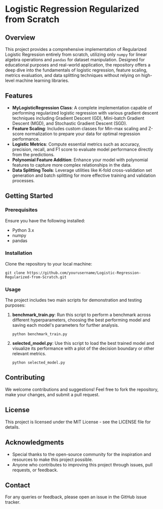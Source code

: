 
# Logistic Regression Regularized from Scratch

## Overview
This project provides a comprehensive implementation of Regularized Logistic Regression entirely from scratch, utilizing only `numpy` for linear algebra operations and `pandas` for dataset manipulation. Designed for educational purposes and real-world application, the repository offers a deep dive into the fundamentals of logistic regression, feature scaling, metrics evaluation, and data splitting techniques without relying on high-level machine learning libraries.

## Features
- **MyLogisticRegression Class**: A complete implementation capable of performing regularized logistic regression with various gradient descent techniques including Gradient Descent (GD), Mini-batch Gradient Descent (MGD), and Stochastic Gradient Descent (SGD).
- **Feature Scaling**: Includes custom classes for Min-max scaling and Z-score normalization to prepare your data for optimal regression performance.
- **Logistic Metrics**: Compute essential metrics such as accuracy, precision, recall, and F1 score to evaluate model performance directly from the predictions.
- **Polynomial Feature Addition**: Enhance your model with polynomial features to capture more complex relationships in the data.
- **Data Splitting Tools**: Leverage utilities like K-fold cross-validation set generation and batch splitting for more effective training and validation processes.

## Getting Started

### Prerequisites
Ensure you have the following installed:
- Python 3.x
- numpy
- pandas

### Installation
Clone the repository to your local machine:
```
git clone https://github.com/yourusername/Logistic-Regression-Regularized-from-Scratch.git
```

### Usage
The project includes two main scripts for demonstration and testing purposes:

1. **benchmark_train.py**: Run this script to perform a benchmark across different hyperparameters, choosing the best performing model and saving each model's parameters for further analysis.

   ```
   python benchmark_train.py
   ```

2. **selected_model.py**: Use this script to load the best trained model and visualize its performance with a plot of the decision boundary or other relevant metrics.

   ```
   python selected_model.py
   ```

## Contributing
We welcome contributions and suggestions! Feel free to fork the repository, make your changes, and submit a pull request.

## License
This project is licensed under the MIT License - see the LICENSE file for details.

## Acknowledgments
- Special thanks to the open-source community for the inspiration and resources to make this project possible.
- Anyone who contributes to improving this project through issues, pull requests, or feedback.

## Contact
For any queries or feedback, please open an issue in the GitHub issue tracker.

